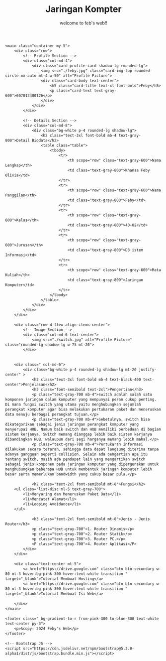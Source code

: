 <html lang="en">
<head>
    <meta charset="UTF-8">
    <meta name="viewport" content="width=device-width, initial-scale=1.0">
</head>
<body class="bg-gray-100">
    <header class="bg-gradient-to-r from-pink-300 to-blue-300 text-white py-4 shadow-md">
        <div class="container text-center">
            <h1 class="text-4xl font-extrabold">Jaringan Kompter</h1>
            <p class="text-lg mt-2">welcome to feb's web!!  </p>
        </div>
    </header>

    <main class="container my-5">
        <div class="row">
            <!-- Profile Section -->
            <div class="col-md-4">
                <div class="card profile-card shadow-lg rounded-lg">
                    <img src="./feby.jpg" class="card-img-top rounded-circle mx-auto mt-4 w-50" alt="Profile Picture">
                    <div class="card-body text-center">
                        <h5 class="card-title text-xl font-bold">Feby</h5>
                        <p class="card-text text-gray-600">607012400126</p>
                    </div>
                </div>
            </div>

            <!-- Details Section -->
            <div class="col-md-8">
                <div class="bg-white p-4 rounded-lg shadow-lg">
                    <h2 class="text-3xl font-bold mb-4 text-gray-800">Detail Biodata</h2>
                    <table class="table">
                        <tbody>
                            <tr>
                                <th scope="row" class="text-gray-600">Nama Lengkap</th>
                                <td class="text-gray-800">Khansa Feby Olivia</td>
                            </tr>
                            <tr>
                                <th scope="row" class="text-gray-600">Nama Panggilan</th>
                                <td class="text-gray-800">Feby</td>
                            </tr>
                            <tr>
                                <th scope="row" class="text-gray-600">Kelas</th>
                                <td class="text-gray-800">48-02</td>
                            </tr>
                            <tr>
                                <th scope="row" class="text-gray-600">Jurusan</th>
                                <td class="text-gray-800">D3 istem Informasi</td>
                            </tr>
                            <tr>
                                <th scope="row" class="text-gray-600">Mata Kuliah</th>
                                <td class="text-gray-800">Jaringan Komputer</td>
                            </tr>
                        </tbody>
                    </table>
                </div>
            </div>
        </div>

        <div class="row d-flex align-items-center">
            <!-- Image Section -->
            <div class="col-md-6 text-center">
                <img src="./switch.jpg" alt="Profile Picture" class="rounded-lg shadow-lg w-75 mt-20">
            </div>


        <div class=" col-md-6">
            <div class="bg-white p-4 rounded-lg shadow-lg mt-20 justify-center" >
                <h2 class="text-3xl font-bold mb-4 text-black-400 text-center">Penjelasan</h2>
                <h3 class="font-semibold text-2xl">Pengertian</h3>
                <p class="text-gray-700 mb-4">switch adalah salah satu komponen jaringan dalam komputer yang mempunyai peran cukup penting. Di mana fungsi switch yang utama yaitu menghubungkan sejumlah perangkat komputer agar bisa melakukan pertukaran paket dan meneruskan data menuju berbagai perangkat tujuan.</p>
                <p class="text-gray-700 mb-4">Sebetulnya, switch bisa dikategorikan sebagai jenis jaringan perangkat komputer yang menyerupai HUB. Namun baik switch dan HUB memiliki perbedaan di bagian sistem kerjanya. Switch memang dianggap lebih baik sistem kerjanya dibandingkan HUB, walaupun dari segi harganya memang lebih mahal.</p>
                <p class="text-gray-700 mb-4">Pertukaran informasi dilakukan secara terarah, sehingga data dapat langsung diterima tanpa adanya gangguan seperti collision. Selain ada pengertian apa itu tentang switch, masih ada pendapat lain yang mengartikan switch sebagai jenis komponen pada jaringan komputer yang dipergunakan untuk menghubungkan beberapa HUB untuk membentuk jaringan komputer lebih besar serta memerlukan bandwidth yang cukup besar pula.</p>

                <h2 class="text-2xl font-semibold mt-8">Fungsi</h2>
        <ul class="list-disc ml-5 text-gray-700">
            <li>Menyaring dan Meneruskan Paket Data</li>
            <li>Mencatat Alamat</li>
            <li>Looping Avoidance</li>
        </ul>

                <h3 class="text-2xl font-semibold mt-8">Jenis - Jenis Router</h3>
                <p class="text-gray-700">1. Router Dinamis</p>
                <p class="text-gray-700">2. Router Statik</p>
                <p class="text-gray-700">3. Router PC.</p>
                <P class="text-gray-700">4. Router Aplikasi</P>
            </div>
        </div>

        <div class="text-center mt-5">
            <a href="https://drive.google.com" class="btn btn-secondary w-80 mt-3 hover:bg-pink-300 hover:text-white transition " target="_blank">Tutorial Membuat Hosting</a>
            <a href="https://drive.google.com" class="btn btn-secondary w-80 mt-3 hover:bg-pink-300 hover:text-white transition " target="_blank">Tutorial Mmebuat Isi Web</a>
           
        </div>
    </main>

    <footer class=" bg-gradient-to-r from-pink-300 to-blue-300 text-white text-center py-3">
        <p>&copy; 2024 Feby's Web</p>
    </footer>

    <!-- Bootstrap JS -->
    <script src="https://cdn.jsdelivr.net/npm/bootstrap@5.3.0-alpha1/dist/js/bootstrap.bundle.min.js"></script>
